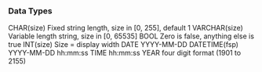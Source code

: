 ### Data Types
CHAR(size)          Fixed string length, size in [0, 255], default 1
VARCHAR(size)       Variable length string, size in [0, 65535]
BOOL                Zero is false, anything else is true
INT(size)           Size = display width
DATE                YYYY-MM-DD
DATETIME(fsp)       YYYY-MM-DD hh:mm:ss
TIME                hh:mm:ss
YEAR                four digit format (1901 to 2155)